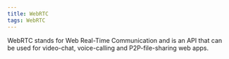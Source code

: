 ```yaml
---
title: WebRTC
tags: WebRTC
---
```


WebRTC  stands for Web Real-Time Communication and is an API that can be used for video-chat, voice-calling and P2P-file-sharing web apps.
